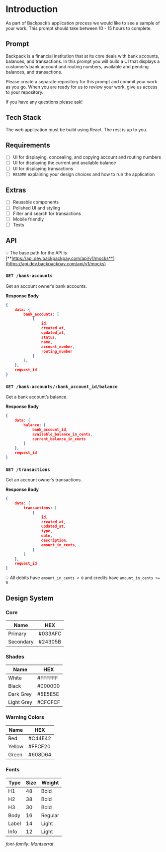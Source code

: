 # Introduction

As part of Backpack’s application process we would like to see a sample of your work. This prompt should take between 10 - 15 hours to complete.

## Prompt

Backpack is a financial institution that at its core deals with bank accounts, balances, and transactions. In this prompt you will build a UI that displays a customer’s bank account and routing numbers, available and pending balances, and transactions.

Please create a separate repository for this prompt and commit your work as you go. When you are ready for us to review your work, give us access to your repository.

If you have any questions please ask!

## Tech Stack

The web application must be build using React. The rest is up to you.

## Requirements

- [ ]  UI for displaying, concealing, and copying account and routing numbers
- [ ]  UI for displaying the current and available balance
- [ ]  UI for displaying transactions
- [ ]  `README` explaining your design choices and how to run the application

## Extras

- [ ]  Reusable components
- [ ]  Polished UI and styling
- [ ]  Filter and search for transactions
- [ ]  Mobile friendly
- [ ]  Tests

## API

💡 The base path for the API is [**https://api.dev.backpackpay.com/api/v1/mocks**](https://api.dev.backpackpay.com/api/v1/mocks)

### `GET /bank-accounts`

Get an account owner’s bank accounts.

**Response Body**

```json
{
    data: {
        bank_accounts: [
            {
                id,
                created_at,
                updated_at,
                status,
                name,
                account_number,
                routing_number
            }
        ],
    },
    request_id
}
```

### `GET /bank-accounts/:bank_account_id/balance`

Get a bank account’s balance.

**Response Body**

```json
{
    data: {
        balance: {
            bank_account_id,
            available_balance_in_cents,
            current_balance_in_cents
        }
    },
    request_id
}
```

### `GET /transactions`

Get an account owner’s transactions.

**Response Body**

```json
{
    data: {
        transactions: [
            {
                id,
                created_at,
                updated_at,
                type,
                date,
                description,
                amount_in_cents,
            }
        ]
    },
    request_id
}
```

💡 All debits have `amount_in_cents < 0` and credits have `amount_in_cents >= 0`

## Design System

### Core

| Name | HEX |
| --- | --- |
| Primary | #033AFC |
| Secondary | #24305B |

### Shades

| Name | HEX |
| --- | --- |
| White | #FFFFFF |
| Black | #000000 |
| Dark Grey | #5E5E5E |
| Light Grey | #CFCFCF |

### Warning Colors

| Name | HEX |
| --- | --- |
| Red | #C44E42 |
| Yellow | #FFCF20 |
| Green | #608D64 |

### Fonts

| Type | Size | Weight |
| --- | --- | --- |
| H1 | 48 | Bold |
| H2 | 38 | Bold |
| H3 | 30 | Bold |
| Body | 16 | Regular |
| Label | 14 | Light |
| Info | 12 | Light |

*font-family: Montserrat*

